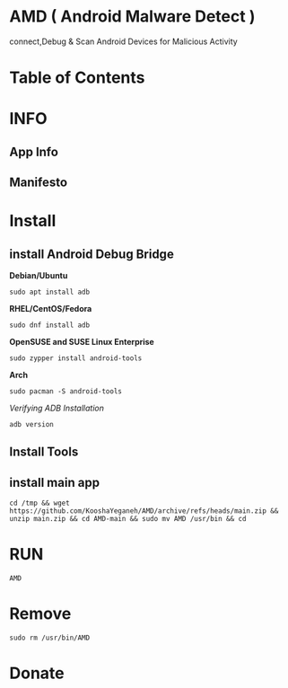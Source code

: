# AMD ( Android Malware Detect )

connect,Debug & Scan Android Devices for Malicious Activity



# Table of Contents




# INFO

## App Info


## Manifesto



# Install

## install Android Debug Bridge

**Debian/Ubuntu**

```
sudo apt install adb
```

**RHEL/CentOS/Fedora**

```
sudo dnf install adb
```

**OpenSUSE and SUSE Linux Enterprise**

```
sudo zypper install android-tools
```

**Arch**

```
sudo pacman -S android-tools
```

*Verifying ADB Installation*

```
adb version
```

## Install Tools



## install main app

```
cd /tmp && wget https://github.com/KooshaYeganeh/AMD/archive/refs/heads/main.zip && unzip main.zip && cd AMD-main && sudo mv AMD /usr/bin && cd 
```


# RUN


```
AMD
```


# Remove

```
sudo rm /usr/bin/AMD
```


# Donate
